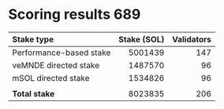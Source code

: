 # Scoring results 689

| Stake type              | Stake (SOL)    | Validators     |
|:------------------------|---------------:|---------------:|
| Performance-based stake | 5001439        | 147            |
| veMNDE directed stake   | 1487570        | 96             |
| mSOL directed stake     | 1534826        | 96             |
|                         |                |                |
| **Total stake**         | 8023835        | 206            |